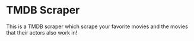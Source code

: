# TMDB Scraper
 This is a TMDB scraper which scrape your favorite movies and the movies that their actors also work in! 
